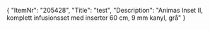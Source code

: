 {
  "ItemNr": "205428",
  "Title": "test",
  "Description": "Animas Inset II, komplett infusionsset med inserter 60 cm, 9 mm kanyl, grå"
}